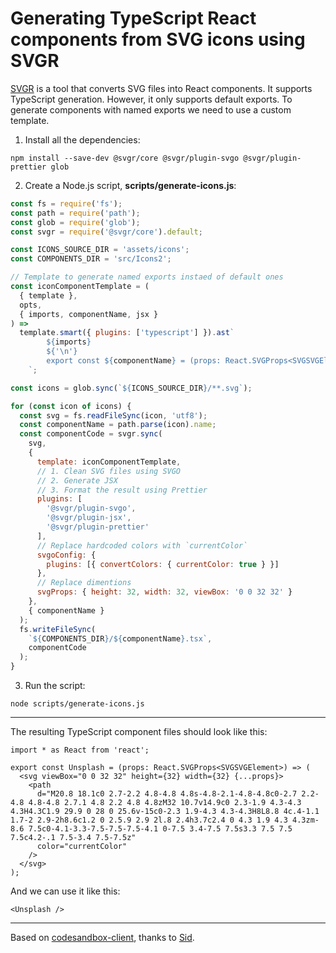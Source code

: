 <!-- 2020-09-09 react typescript svg svgr -->

# Generating TypeScript React components from SVG icons using SVGR

[SVGR](https://github.com/gregberge/svgr) is a tool that converts SVG files into React components. It supports TypeScript generation. However, it only supports default exports. To generate components with named exports we need to use a custom template.

1. Install all the dependencies:

```
npm install --save-dev @svgr/core @svgr/plugin-svgo @svgr/plugin-prettier glob
```

2. Create a Node.js script, **scripts/generate-icons.js**:

```js
const fs = require('fs');
const path = require('path');
const glob = require('glob');
const svgr = require('@svgr/core').default;

const ICONS_SOURCE_DIR = 'assets/icons';
const COMPONENTS_DIR = 'src/Icons2';

// Template to generate named exports instaed of default ones
const iconComponentTemplate = (
  { template },
  opts,
  { imports, componentName, jsx }
) =>
  template.smart({ plugins: ['typescript'] }).ast`
        ${imports}
        ${'\n'}
        export const ${componentName} = (props: React.SVGProps<SVGSVGElement>) => ${jsx};
    `;

const icons = glob.sync(`${ICONS_SOURCE_DIR}/**.svg`);

for (const icon of icons) {
  const svg = fs.readFileSync(icon, 'utf8');
  const componentName = path.parse(icon).name;
  const componentCode = svgr.sync(
    svg,
    {
      template: iconComponentTemplate,
      // 1. Clean SVG files using SVGO
      // 2. Generate JSX
      // 3. Format the result using Prettier
      plugins: [
        '@svgr/plugin-svgo',
        '@svgr/plugin-jsx',
        '@svgr/plugin-prettier'
      ],
      // Replace hardcoded colors with `currentColor`
      svgoConfig: {
        plugins: [{ convertColors: { currentColor: true } }]
      },
      // Replace dimentions
      svgProps: { height: 32, width: 32, viewBox: '0 0 32 32' }
    },
    { componentName }
  );
  fs.writeFileSync(
    `${COMPONENTS_DIR}/${componentName}.tsx`,
    componentCode
  );
}
```

3. Run the script:

```
node scripts/generate-icons.js
```

---

The resulting TypeScript component files should look like this:

```tsx
import * as React from 'react';

export const Unsplash = (props: React.SVGProps<SVGSVGElement>) => (
  <svg viewBox="0 0 32 32" height={32} width={32} {...props}>
    <path
      d="M20.8 18.1c0 2.7-2.2 4.8-4.8 4.8s-4.8-2.1-4.8-4.8c0-2.7 2.2-4.8 4.8-4.8 2.7.1 4.8 2.2 4.8 4.8zM32 10.7v14.9c0 2.3-1.9 4.3-4.3 4.3H4.3C1.9 29.9 0 28 0 25.6v-15c0-2.3 1.9-4.3 4.3-4.3H8L8.8 4c.4-1.1 1.7-2 2.9-2h8.6c1.2 0 2.5.9 2.9 2l.8 2.4h3.7c2.4 0 4.3 1.9 4.3 4.3zm-8.6 7.5c0-4.1-3.3-7.5-7.5-7.5-4.1 0-7.5 3.4-7.5 7.5s3.3 7.5 7.5 7.5c4.2-.1 7.5-3.4 7.5-7.5z"
      color="currentColor"
    />
  </svg>
);
```

And we can use it like this:

```tsx
<Unsplash />
```

---

Based on [codesandbox-client](https://github.com/codesandbox/codesandbox-client/blob/4719103aad49a9fabb7b134f6fc479697358abea/packages/icons/scripts/build.js), thanks to [Sid](https://twitter.com/siddharthkp).
